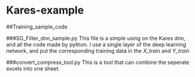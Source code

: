 # Kares-example

##Training_sample_code

###SG_Filter_dnn_sample.py
    This file is a simple using on the Kares dnn, and all the code made by python.
	I use a single layer of the deep learning network, and put the corresponding training data in the *X_train* and *Y_train*
	
###convert_compress_tool.py
	This is a tool that can combine the seperate excels into one sheet.